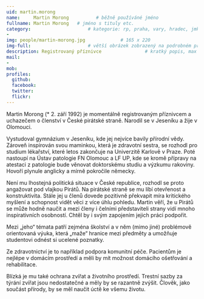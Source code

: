 ```yaml
---
uid: martin.morong
name:     Martin Morong          # běžně používáné jméno
fullname: Martin Morong   # jméno s tituly etc.
category:                     # kategorie: rp, praha, vary, hradec, jmk, senat
- 
img: people/martin-morong.jpg             # 165 x 220
img-full:                     # větší obrázek zobrazený na podrobném profilu
description: Registrovaný příznivce                # kratký popis, max 160 znaků
mail:
-  
mob:         
profiles:
  github:
  facebook:       
  twitter:        
  flickr:       
---
```

Martin Morong (* 2. září 1992) je momentálně registrovaným příznivcem a uchazečem o členství v České pirátské straně. Narodil se v Jeseníku a žije v Olomouci.

Vystudoval gymnázium v Jeseníku, kde jej nejvíce bavily přírodní vědy. Zároveň inspirován svou maminkou, která je zdravotní sestra, se rozhodl pro studium lékařství, které letos zakončuje na Univerzitě Karlově v Praze. Poté nastoupí na Ústav patologie FN Olomouc a LF UP, kde se kromě přípravy na atestaci z patologie bude věnovat doktorskému studiu a výzkumu rakoviny. Hovoří plynule anglicky a mírně pokročile německy.

Není mu lhostejná politická situace v České republice, rozhodl se proto angažovat pod vlajkou Pirátů. Na pirátské straně se mu líbí otevřenost a konstruktivita. Stále jej u členů dovede pozitivně překvapit míra kritického myšlení a schopnost vidět věci z více úhlu pohledu. Martin věří, že u Pirátů se může hodně naučit a mezi členy i čelními představiteli strany vidí mnoho inspirativních osobností. Chtěl by i svým zapojením jejich práci podpořit.

Mezi „jeho“ témata patří zejména školství a v něm (mimo jiné) problémově orientovaná výuka, která „maže“ hranice mezi předměty a umožňuje studentovi odnést si ucelené poznatky.

Ze zdravotnictví je to například podpora komunitní péče. Pacientům je nejlépe v domácím prostředí a měli by mít možnost domácího ošetřování a rehabilitace. 

Blízká je mu také ochrana zvířat a životního prostředí. Trestní sazby za týrání zvířat jsou nedostatečné a měly by se razantně zvýšit. Člověk, jako součást přírody, by se měl naučit úctě ke všemu životu.